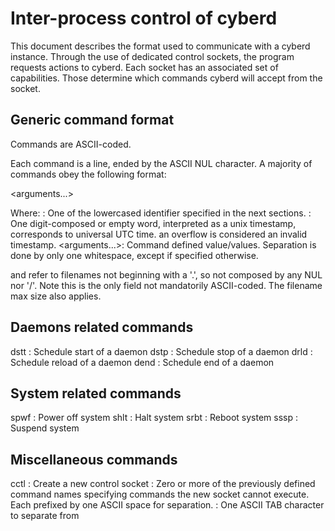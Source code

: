 # Inter-process control of cyberd

This document describes the format used to communicate with a cyberd instance.
Through the use of dedicated control sockets, the program requests actions to cyberd.
Each socket has an associated set of capabilities. Those determine which commands
cyberd will accept from the socket.

## Generic command format

Commands are ASCII-coded.

Each command is a line, ended by the ASCII NUL character.
A majority of commands obey the following format:

<command> <when> <arguments...>

Where:
<command>: One of the lowercased identifier specified in the next sections.
<when>: One digit-composed or empty word, interpreted as a unix timestamp, corresponds to universal UTC time.
an overflow is considered an invalid timestamp.
<arguments...>: Command defined value/values.
Separation is done by only one whitespace, except if specified otherwise.

<daemon name> and <acceptor name> refer to filenames
not beginning with a '.', so not composed by any NUL nor '/'.
Note this is the only field not mandatorily ASCII-coded.
The filename max size also applies.

## Daemons related commands

dstt <when> <daemon name> : Schedule start of a daemon
dstp <when> <daemon name> : Schedule stop of a daemon
drld <when> <daemon name> : Schedule reload of a daemon
dend <when> <daemon name> : Schedule end of a daemon

## System related commands

spwf <when> : Power off system
shlt <when> : Halt system
srbt <when> : Reboot system
sssp <when> : Suspend system

## Miscellaneous commands

cctl<removed capabilities><tabulation><acceptor name> : Create a new control socket
	<removed capabilities> : Zero or more of the previously defined command names specifying commands the new socket cannot execute. Each prefixed by one ASCII space for separation.
	<tabulation> : One ASCII TAB character to separate <removed capabilities> from <acceptor name>
